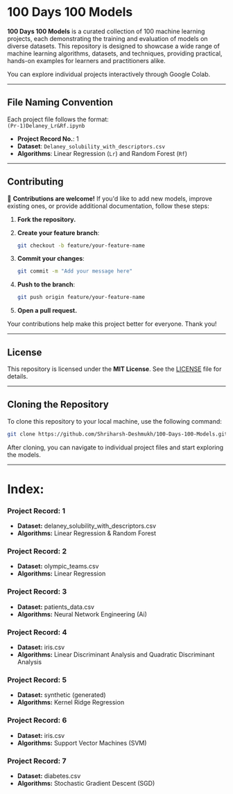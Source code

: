 # 100 Days 100 Models

**100 Days 100 Models** is a curated collection of 100 machine learning projects, each demonstrating the training and evaluation of models on diverse datasets. This repository is designed to showcase a wide range of machine learning algorithms, datasets, and techniques, providing practical, hands-on examples for learners and practitioners alike.

You can explore individual projects interactively through Google Colab.

---

## File Naming Convention

Each project file follows the format:  
`(Pr-1)Delaney_Lr&Rf.ipynb`  

- **Project Record No.**: 1  
- **Dataset**: `Delaney_solubility_with_descriptors.csv`  
- **Algorithms**: Linear Regression (`Lr`) and Random Forest (`Rf`)



---

## Contributing

🎉 **Contributions are welcome!** If you'd like to add new models, improve existing ones, or provide additional documentation, follow these steps:

1. **Fork the repository.**
2. **Create your feature branch**:

   ```bash
   git checkout -b feature/your-feature-name
   ```

3. **Commit your changes**:

   ```bash
   git commit -m "Add your message here"
   ```

4. **Push to the branch**:

   ```bash
   git push origin feature/your-feature-name
   ```

5. **Open a pull request.**

Your contributions help make this project better for everyone. Thank you!

---

## License

This repository is licensed under the **MIT License**. See the [LICENSE](LICENSE) file for details.

---

## Cloning the Repository

To clone this repository to your local machine, use the following command:

```bash
git clone https://github.com/Shriharsh-Deshmukh/100-Days-100-Models.git
```

After cloning, you can navigate to individual project files and start exploring the models.

---

# Index:
### **Project Record:** 1
- **Dataset:** delaney_solubility_with_descriptors.csv
- **Algorithms:** Linear Regression & Random Forest

### **Project Record:** 2
- **Dataset:** olympic_teams.csv
- **Algorithms:** Linear Regression

### **Project Record:** 3
- **Dataset:** patients_data.csv
- **Algorithms:** Neural Network Engineering (Ai)

### **Project Record:** 4
- **Dataset:** iris.csv
- **Algorithms:** Linear Discriminant Analysis and Quadratic Discriminant Analysis

### **Project Record:** 5
- **Dataset:** synthetic (generated)
- **Algorithms:** Kernel Ridge Regression

### **Project Record:** 6
- **Dataset:** iris.csv
- **Algorithms:** Support Vector Machines (SVM)

### **Project Record:** 7
- **Dataset:** diabetes.csv
- **Algorithms:** Stochastic Gradient Descent (SGD)


